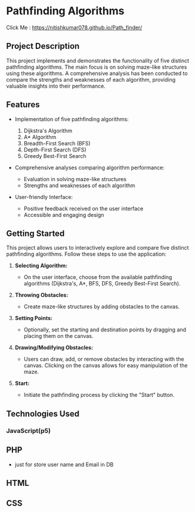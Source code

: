 # Pathfinding Algorithms
 
Click Me :
 https://nitishkumar078.github.io/Path_finder/


## Project Description

This project implements and demonstrates the functionality of five distinct pathfinding algorithms. The main focus is on solving maze-like structures using these algorithms. A comprehensive analysis has been conducted to compare the strengths and weaknesses of each algorithm, providing valuable insights into their performance.

## Features

- Implementation of five pathfinding algorithms:
  1. Dijkstra's Algorithm
  2. A* Algorithm
  3. Breadth-First Search (BFS)
  4. Depth-First Search (DFS)
  5. Greedy Best-First Search

- Comprehensive analyses comparing algorithm performance:
  - Evaluation in solving maze-like structures
  - Strengths and weaknesses of each algorithm

- User-friendly Interface:
  - Positive feedback received on the user interface
  - Accessible and engaging design

## Getting Started
This project allows users to interactively explore and compare five distinct pathfinding algorithms. Follow these steps to use the application:

1. **Selecting Algorithm:**
   - On the user interface, choose from the available pathfinding algorithms (Dijkstra's, A*, BFS, DFS, Greedy Best-First Search).

2. **Throwing Obstacles:**
   - Create maze-like structures by adding obstacles to the canvas.

3. **Setting Points:**
   - Optionally, set the starting and destination points by dragging and placing them on the canvas.

4. **Drawing/Modifying Obstacles:**
   - Users can draw, add, or remove obstacles by interacting with the canvas. Clicking on the canvas allows for easy manipulation of the maze.

5. **Start:**
   - Initiate the pathfinding process by clicking the "Start" button.

## Technologies Used
### JavaScript(p5)  
## PHP 
 - just for store user name and Email in DB 
## HTML 
## CSS
